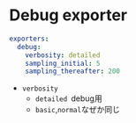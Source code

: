# Debug exporter

```yaml
exporters:
  debug:
    verbosity: detailed
    sampling_initial: 5
    sampling_thereafter: 200
```

* `verbosity`
  * `detailed `debug用
  * `basic`,`normal`なぜか同じ